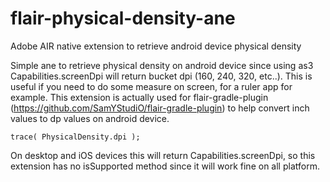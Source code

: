 # flair-physical-density-ane
Adobe AIR native extension to retrieve android device physical density

Simple ane to retrieve physical density on android device since using as3 Capabilities.screenDpi will return bucket dpi (160, 240, 320, etc..).
This is useful if you need to do some measure on screen, for a ruler app for example.
This extension is actually used for flair-gradle-plugin (https://github.com/SamYStudiO/flair-gradle-plugin) to help convert inch values to dp values on android device.

```as3
trace( PhysicalDensity.dpi );
```

On desktop and iOS devices this will return Capabilities.screenDpi, so this extension has no isSupported method since it will work fine on all platform.
